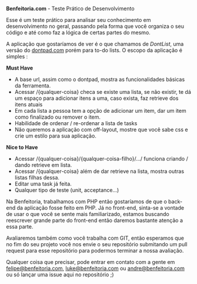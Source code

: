 **Benfeitoria.com** - Teste Prático de Desenvolvimento

Esse é um teste prático para analisar seu conhecimento em desenvolvimento no geral, passando pela forma que você organiza o seu código e até como faz a lógica de certas partes do mesmo.

A aplicação que gostaríamos de ver é o que chamamos de *DontList*, uma versão do [dontpad.com](dontpad.com) porém para to-do lists. 
O escopo da aplicação é simples :

**Must Have**
- A base url, assim como o dontpad, mostra as funcionalidades básicas da ferramenta.
- Acessar  /{qualquer-coisa} checa se existe uma lista, se não existir, te dá um espaço para adicionar itens a uma, caso exista, faz retrieve dos itens atuais
- Em cada lista a pessoa tem a opção de adicionar um item, dar um item como finalizado ou remover o item.
- Habilidade de ordenar / re-ordenar a lista de tasks
- Não queremos a aplicação com off-layout, mostre que você sabe css e crie um estilo para sua aplicação.

**Nice to Have**
- Acessar /{qualquer-coisa}/{qualquer-coisa-filho}/.../ funciona criando / dando retrieve em lista.
- Acessar /{qualquer-coisa} além de dar retrieve na lista, mostra outras listas filhas dessa.
- Editar uma task já feita.
- Qualquer tipo de teste (unit, acceptance...)

Na Benfeitoria, trabalhamos com PHP então gostaríamos de que o back-end da aplicação fosse feito em PHP. Já no front-end, sinta-se a vontade de usar o que você se sente mais familiarizado, estamos buscando reescrever grande parte do front-end então daremos bastante atenção a essa parte.

Avaliaremos também como você trabalha com GIT, então esperamos que no fim do seu projeto você nos envie o seu repositório submitando um pull request para esse repositório para podermos terminar a nossa avaliação.

Qualquer coisa que precisar, pode entrar em contato com a gente em felipe@benfeitoria.com, luke@benfeitoria.com ou  andre@benfeitoria.com ou só lançar uma issue aqui no repositório ;)
